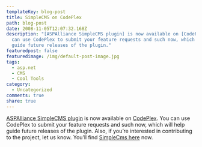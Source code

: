 ```yaml
---
templateKey: blog-post
title: SimpleCMS on CodePlex
path: blog-post
date: 2008-11-05T12:07:32.168Z
description: "[ASPAlliance SimpleCMS plugin] is now available on [CodePlex]. You
  can use CodePlex to submit your feature requests and such now, which will help
  guide future releases of the plugin."
featuredpost: false
featuredimage: /img/default-post-image.jpg
tags:
  - asp.net
  - CMS
  - Cool Tools
category:
  - Uncategorized
comments: true
share: true
---
```

<!--StartFragment-->

[ASPAlliance SimpleCMS plugin](http://ardalis.com/USE%20[LakeQuincyProduction2]) is now available on [CodePlex](http://codeplex.com/). You can use CodePlex to submit your feature requests and such now, which will help guide future releases of the plugin. Also, if you’re interested in contributing to the project, let us know. You’ll find [SimpleCms here](http://codeplex.com/SimpleCMS) now.

<!--EndFragment-->